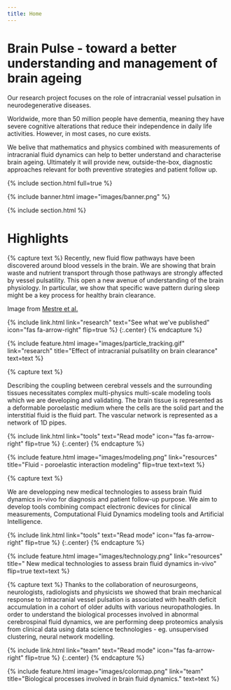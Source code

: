 ```yaml
---
title: Home
---
```


# Brain Pulse - toward a better understanding and management of brain ageing

Our research project focuses on the role of intracranial vessel pulsation in neurodegenerative diseases. 

Worldwide, more than 50 million people have dementia, meaning they have severe cognitive alterations that reduce their independence in daily life activities. However, in most cases, no cure exists. 

We belive that mathematics and physics combined with measurements of intracranial fluid dynamics can help to better understand and characterise brain ageing. Ultimately it will provide new, outside-the-box, diagnostic approaches relevant for both preventive strategies and patient follow up.


{% include section.html full=true %}

{% include banner.html image="images/banner.png" %}

{% include section.html %}

# Highlights

{% capture text %}
  Recently, new fluid flow pathways have been discovered around blood vessels in the brain. We are showing that brain waste and nutrient transport through those pathways are strongly affected by vessel pulsatility. This open a new avenue of understanding of the brain physiology. In particular, we  show that specific wave pattern during sleep might be a key process for healthy brain clearance.

  Image from [Mestre et al.]("https://www.nature.com/articles/s41467-018-07318-3")


{%
  include link.html
  link="research"
  text="See what we've published"
  icon="fas fa-arrow-right"
  flip=true
%}
{:.center}
{% endcapture %}

{%
  include feature.html
  image="images/particle_tracking.gif"
  link="research"
  title="Effect of intracranial pulsatility on brain clearance"
  text=text
%}

{% capture text %}

Describing the coupling between cerebral vessels and the surrounding tissues necessitates complex multi-physics multi-scale modeling tools which we are developing and validating. The brain tissue is represented as a deformable poroelastic medium where the cells are the solid part and the interstitial fluid is the fluid part. The vascular network is represented as a network of 1D pipes. 


{%
  include link.html
  link="tools"
  text="Read mode"
  icon="fas fa-arrow-right"
  flip=true
%}
{:.center}
{% endcapture %}

{%
  include feature.html
  image="images/modeling.png"
  link="resources"
  title="Fluid - poroelastic interaction modeling"
  flip=true
  text=text
%}

{% capture text %}

We are developping new medical technologies to assess brain fluid dynamics in-vivo for diagnosis and patient follow-up purpose.  We aim to develop tools combining compact electronic devices for clinical measurements, Computational Fluid Dynamics modeling tools and Artificial Intelligence.


{%
  include link.html
  link="tools"
  text="Read mode"
  icon="fas fa-arrow-right"
  flip=true
%}
{:.center}
{% endcapture %}

{%
  include feature.html
  image="images/technology.png"
  link="resources"
  title=" New medical technologies to assess brain fluid dynamics in-vivo"
  flip=true
  text=text
%}

{% capture text %}
 Thanks to the collaboration of neurosurgeons, neurologists, radiologists and physicists we showed that brain mechanical response to intracranial vessel pulsation is associated with health deficit accumulation in a cohort of older adults with various neuropathologies. In order to understand the biological processes involved in abnormal cerebrospinal fluid dynamics, we are performing deep proteomics analysis from clinical data using data science technologies - eg. unsupervised clustering, neural network modelling.

{%
  include link.html
  link="team"
  text="Read mode"
  icon="fas fa-arrow-right"
  flip=true
%}
{:.center}
{% endcapture %}

{%
  include feature.html
  image="images/colormap.png"
  link="team"
  title="Biological processes involved in brain fluid dynamics."
  text=text
%}



